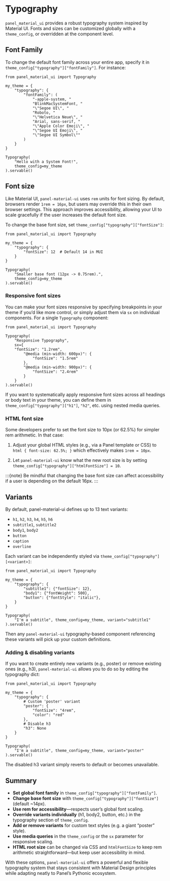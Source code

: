 # Typography

`panel_material_ui` provides a robust typography system inspired by Material UI. Fonts and sizes can be customized globally with a `theme_config`, or overridden at the component level.

## Font Family

To change the default font family across your entire app, specify it in `theme_config["typography"]["fontFamily"]`. For instance:

```{pyodide}
from panel_material_ui import Typography

my_theme = {
    "typography": {
        "fontFamily": (
            "-apple-system, "
            "BlinkMacSystemFont, "
            "\"Segoe UI\", "
            "Roboto, "
            "\"Helvetica Neue\", "
            "Arial, sans-serif, "
            "\"Apple Color Emoji\", "
            "\"Segoe UI Emoji\", "
            "\"Segoe UI Symbol\""
        )
    }
}

Typography(
    "Hello with a System Font!",
    theme_config=my_theme
).servable()
```

## Font size

Like Material UI, `panel-material-ui` uses `rem` units for font sizing. By default, browsers render `1rem = 16px`, but users may override this in their own browser settings. This approach improves accessibility, allowing your UI to scale gracefully if the user increases the default font size.

To change the base font size, set `theme_config["typography"]["fontSize"]`:

```{pyodide}
from panel_material_ui import Typography

my_theme = {
    "typography": {
        "fontSize": 12  # Default 14 in MUI
    }
}

Typography(
    "Smaller base font (12px -> 0.75rem).",
    theme_config=my_theme
).servable()
```

### Responsive font sizes

You can make your font sizes responsive by specifying breakpoints in your theme if you’d like more control, or simply adjust them via `sx` on individual components. For a single `Typography` component:

```{pyodide}
from panel_material_ui import Typography

Typography(
    "Responsive Typography",
    sx={
	"fontSize": "1.2rem",
        "@media (min-width: 600px)": {
            "fontSize": "1.5rem"
        },
        "@media (min-width: 900px)": {
            "fontSize": "2.4rem"
        }
    }
).servable()
```

If you want to systematically apply responsive font sizes across all headings or body text in your theme, you can define them in `theme_config["typography"]["h1"]`, `"h2"`, etc. using nested media queries.

### HTML font size

Some developers prefer to set the <html> font size to 10px (or 62.5%) for simpler rem arithmetic. In that case:

1. Adjust your global HTML styles (e.g., via a Panel template or CSS) to `html { font-size: 62.5%; }` which effectively makes `1rem = 10px`.

2. Let `panel-material-ui` know what the new root size is by setting `theme_config["typography"]["htmlFontSize"] = 10`.

:::{note}
Be mindful that changing the base font size can affect accessibility if a user is depending on the default 16px.
:::

## Variants

By default, panel-material-ui defines up to 13 text variants:

- `h1`, `h2`, `h3`, `h4`, `h5`, `h6`
- `subtitle1`, `subtitle2`
- `body1`, `body2`
- `button`
- `caption`
- `overline`

Each variant can be independently styled via `theme_config["typography"][<variant>]`:

```{pyodide}
from panel_material_ui import Typography

my_theme = {
    "typography": {
        "subtitle1": {"fontSize": 12},
        "body1": {"fontWeight": 500},
        "button": {"fontStyle": "italic"},
    }
}

Typography(
    "I'm a subtitle", theme_config=my_theme, variant="subtitle1"
).servable()
```

Then any `panel-material-ui` typography-based component referencing these variants will pick up your custom definitions.

### Adding & disabling variants

If you want to create entirely new variants (e.g., poster) or remove existing ones (e.g., h3), `panel-material-ui` allows you to do so by editing the typography dict:

```{pyodide}
from panel_material_ui import Typography

my_theme = {
    "typography": {
        # Custom 'poster' variant
        "poster": {
            "fontSize": "4rem",
            "color": "red"
        },
        # Disable h3
        "h3": None
    }
}

Typography(
    "I'm a subtitle", theme_config=my_theme, variant="poster"
).servable()
```

The disabled h3 variant simply reverts to default or becomes unavailable.

## Summary

- **Set global font family** in `theme_config["typography"]["fontFamily"]`.
- **Change base font size** with `theme_config["typography"]["fontSize"]` (default ~14px).
- **Use rem for accessibility**—respects user’s global font scaling.
- **Override variants individually** (h1, body2, button, etc.) in the typography section of `theme_config`.
- **Add or remove variants** for custom text styles (e.g. a giant “poster” style).
- **Use media queries** in the `theme_config` or the `sx` parameter for responsive scaling.
- **HTML root size** can be changed via CSS and `htmlFontSize` to keep rem arithmetic straightforward—but keep user accessibility in mind.

With these options, `panel-material-ui` offers a powerful and flexible typography system that stays consistent with Material Design principles while adapting neatly to Panel’s Pythonic ecosystem.
